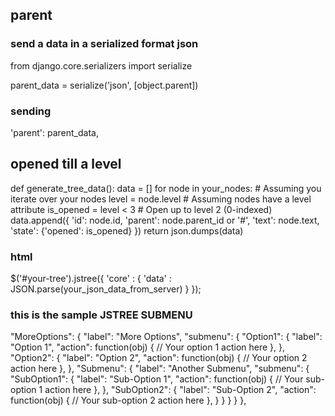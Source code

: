 
## parent 
### send a data in a serialized format json
from django.core.serializers import serialize

parent_data = serialize('json', [object.parent])

### sending
'parent': parent_data,


## opened till a level
def generate_tree_data():
    data = []
    for node in your_nodes:  # Assuming you iterate over your nodes
        level = node.level  # Assuming nodes have a level attribute
        is_opened = level < 3  # Open up to level 2 (0-indexed)
        data.append({
            'id': node.id,
            'parent': node.parent_id or '#',
            'text': node.text,
            'state': {'opened': is_opened}
        })
    return json.dumps(data)
### html 
$('#your-tree').jstree({
  'core' : {
    'data' : JSON.parse(your_json_data_from_server)
  }
});



### this is the sample JSTREE SUBMENU
"MoreOptions": {
          "label": "More Options",
          "submenu": {
            "Option1": {
              "label": "Option 1",
              "action": function(obj) {
                // Your option 1 action here
              },
            },
            "Option2": {
              "label": "Option 2",
              "action": function(obj) {
                // Your option 2 action here
              },
            },
            "Submenu": {
              "label": "Another Submenu",
              "submenu": {
                "SubOption1": {
                  "label": "Sub-Option 1",
                  "action": function(obj) {
                    // Your sub-option 1 action here
                  },
                },
                "SubOption2": {
                  "label": "Sub-Option 2",
                  "action": function(obj) {
                    // Your sub-option 2 action here
                  },
                }
              }
            }
          }
        },